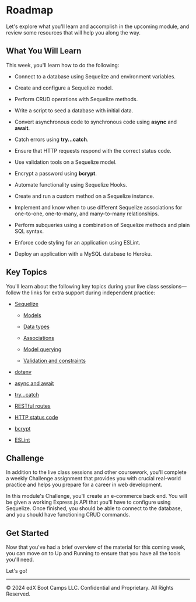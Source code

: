 # Roadmap
Let's explore what you'll learn and accomplish in the upcoming module, and review some resources that will help you along the way.

## What You Will Learn
This week, you'll learn how to do the following:

* Connect to a database using Sequelize and environment variables.

* Create and configure a Sequelize model.

* Perform CRUD operations with Sequelize methods.

* Write a script to seed a database with initial data.

* Convert asynchronous code to synchronous code using **async** and **await**.

* Catch errors using **try...catch**.

* Ensure that HTTP requests respond with the correct status code.

* Use validation tools on a Sequelize model.

* Encrypt a password using **bcrypt**.

* Automate functionality using Sequelize Hooks.

* Create and run a custom method on a Sequelize instance.

* Implement and know when to use different Sequelize associations for one-to-one, one-to-many, and many-to-many relationships.

* Perform subqueries using a combination of Sequelize methods and plain SQL syntax.

* Enforce code styling for an application using ESLint.

* Deploy an application with a MySQL database to Heroku.

## Key Topics
You'll learn about the following key topics during your live class sessions—follow the links for extra support during independent practice:

* [Sequelize](https://sequelize.org/master/)

    * [Models](https://sequelize.org/master/manual/model-basics.html)

    * [Data types](https://sequelize.org/master/manual/model-basics.html#data-types)

    * [Associations](https://sequelize.org/master/manual/assocs.html)

    * [Model querying](https://sequelize.org/master/manual/model-querying-basics.html)

    * [Validation and constraints](https://sequelize.org/master/manual/validations-and-constraints.html)

* [dotenv](https://www.npmjs.com/package/dotenv)

* [async and await](https://developer.mozilla.org/en-US/docs/Web/JavaScript/Reference/Statements/async_function)

* [try...catch](https://developer.mozilla.org/en-US/docs/Web/JavaScript/Reference/Statements/try...catch)

* [RESTful routes](https://en.wikipedia.org/wiki/Representational_state_transfer#Applied_to_web_services)

* [HTTP status code](https://developer.mozilla.org/en-US/docs/Web/HTTP/Status)

* [bcrypt](https://www.npmjs.com/package/bcrypt)

* [ESLint](https://eslint.org/docs/user-guide/configuring)

## Challenge
In addition to the live class sessions and other coursework, you'll complete a weekly Challenge assignment that provides you with crucial real-world practice and helps you prepare for a career in web development.

In this module's Challenge, you'll create an e-commerce back end. You will be given a working Express.js API that you'll have to configure using Sequelize. Once finished, you should be able to connect to the database, and you should have functioning CRUD commands.

## Get Started
Now that you've had a brief overview of the material for this coming week, you can move on to Up and Running to ensure that you have all the tools you'll need.

Let's go!

---
© 2024 edX Boot Camps LLC. Confidential and Proprietary. All Rights Reserved.
